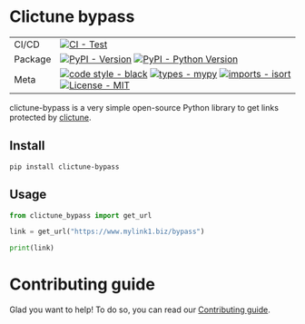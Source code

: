 # Clictune bypass


| |                                                                                                                                                                                                                                                                                                                                                                                                                                                                                                          |
| --- |----------------------------------------------------------------------------------------------------------------------------------------------------------------------------------------------------------------------------------------------------------------------------------------------------------------------------------------------------------------------------------------------------------------------------------------------------------------------------------------------------------|
| CI/CD | [![CI - Test](https://github.com/FlorentClarret/clictune-bypass/actions/workflows/tox.yml/badge.svg)](https://github.com/FlorentClarret/clictune-bypass/actions/workflows/tox.yml)                                                                                                                                                                                                                                                                                                                       |
| Package | [![PyPI - Version](https://img.shields.io/pypi/v/clictune-bypass.svg?logo=pypi&label=PyPI&logoColor=gold)](https://pypi.org/project/clictune-bypass/) [![PyPI - Python Version](https://img.shields.io/pypi/pyversions/clictune-bypass.svg?logo=python&label=Python&logoColor=gold)](https://pypi.org/project/clictune-bypass/) |
| Meta | [![code style - black](https://img.shields.io/badge/code%20style-black-000000.svg)](https://github.com/psf/black) [![types - mypy](https://img.shields.io/badge/types-mypy-blue.svg)](https://github.com/python/mypy) [![imports - isort](https://img.shields.io/badge/imports-isort-ef8336.svg)](https://github.com/pycqa/isort) [![License - MIT](https://img.shields.io/badge/license-MIT-9400d3.svg)](https://spdx.org/licenses/)                                                                    |

</div>

clictune-bypass is a very simple open-source Python library to get links protected by [clictune](https://www.clictune.com/).
## Install

``` shell
pip install clictune-bypass
```

## Usage

```python
from clictune_bypass import get_url

link = get_url("https://www.mylink1.biz/bypass")

print(link)
```

# Contributing guide

Glad you want to help! To do so, you can read our [Contributing guide](CONTRIBUTING.md).

